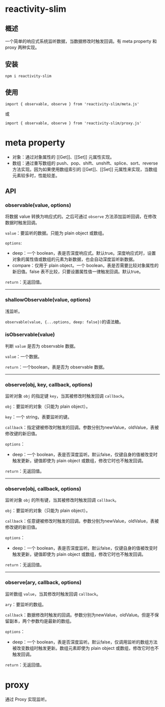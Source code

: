 # reactivity-slim

## 概述

一个简单的响应式系统监听数据，当数据修改时触发回调。有 meta property 和 proxy 两种实现。

## 安装

`npm i reactivity-slim`

## 使用
`import { observable, observe } from 'reactivity-slim/meta.js'`

或

`import { observable, observe } from 'reactivity-slim/proxy.js'`

# meta property

* 对象：通过对象属性的 [[Get]]、[[Set]] 元属性实现。
* 数组：通过重写数组的 push、pop、shift、unshift、splice、sort、reverse 方法实现。因为如果使用数组索引的 [[Get]]、[[Set]] 元属性来实现，当数组元素较多时，性能较差。

## API

### observable(value, options)

将数据 value 转换为响应式的。之后可通过 `observe` 方法添加监听回调，在修改数据时触发回调。

`value`：要监听的数据。只能为 plain object 或数组。

`options`:

* deep：一个 boolean，表是否深度响应式。默认true。深度响应式时，设置对象的属性值或数组的元素为新数据，也会自动深度监听新数据。
* compare：仅用于 plain object。一个 boolean，表是否需要比较对象属性的新旧值。false 表不比较，只要设置属性值一律触发回调。默认true。

`return`：无返回值。

---

### shallowObservable(value, options)

浅监听。

`observable(value, {...options, deep: false})`的语法糖。

### isObservable(value)

判断 `value` 是否为 observable 数据。

`value`：一个数据。

`return`：一个boolean，表是否为 observable 数据。

---

### observe(obj, key, callback, options)

监听对象 `obj` 的指定键 `key`，当其被修改时触发回调 `callback`。

`obj`：要监听的对象（只能为 plain object）。

`key`：一个 string，表要监听的键。

`callback`：指定键被修改时触发的回调。参数分别为newValue，oldValue，表被修改键的新旧值。

`options`：

* deep：一个 boolean，表是否深度监听。默认false，仅键自身的值被改变时触发更新，键值即使为 plain object 或数组，修改它时也不触发回调。

`return`：无返回值。

---

### observe(obj, callback, options)

监听对象 `obj` 的所有键，当其被修改时触发回调 `callback`。

`obj`：要监听的对象（只能为 plain object）。

`callback`：任意键被修改时触发的回调。参数分别为newValue，oldValue，表被修改键的新旧值。

`options`：

* deep：一个 boolean，表是否深度监听。默认false，仅键自身的值被改变时触发更新，键值即使为 plain object 或数组，修改它时也不触发回调。

`return`：无返回值。

---

### observe(ary, callback, options)

监听数组 `value`，当其修改时触发回调 `callback`。

`ary`：要监听的数组。

`callback`：数据修改时触发的回调。参数分别为newValue，oldValue。但是不保留副本，两个参数均是最新的数组。

`options`：

* deep：一个 boolean，表是否深度监听。默认false，仅调用监听的数组方法被改变数组时触发更新。数组元素即使为 plain object 或数组，修改它时也不触发回调。

`return`：无返回值。

# proxy

通过 Proxy 实现监听。

